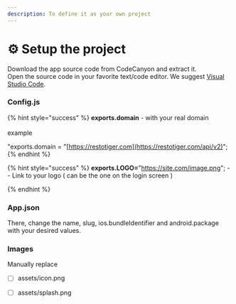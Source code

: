 ```yaml
---
description: To define it as your own project
---
```


# ⚙ Setup the project

Download the app source code from CodeCanyon and extract it.\
Open the source code in your favorite text/code editor. We suggest [Visual Studio Code](https://code.visualstudio.com/).

### **Config.js**

{% hint style="success" %}
**exports.domain** - with your real domain\
\
example

"exports.domain = "[https://restotiger.com](https://restotiger.com/api/v2)";
{% endhint %}

{% hint style="success" %}
**exports.LOGO=**"https://site.com/image.png"; -- Link to your logo ( can be the one on the login screen )


{% endhint %}

### App.json

There,  change the name, slug, ios.bundleIdentifier and android.package with your desired values.

### Images

Manually replace&#x20;

* [ ] assets/icon.png
* [ ] assets/splash.png



